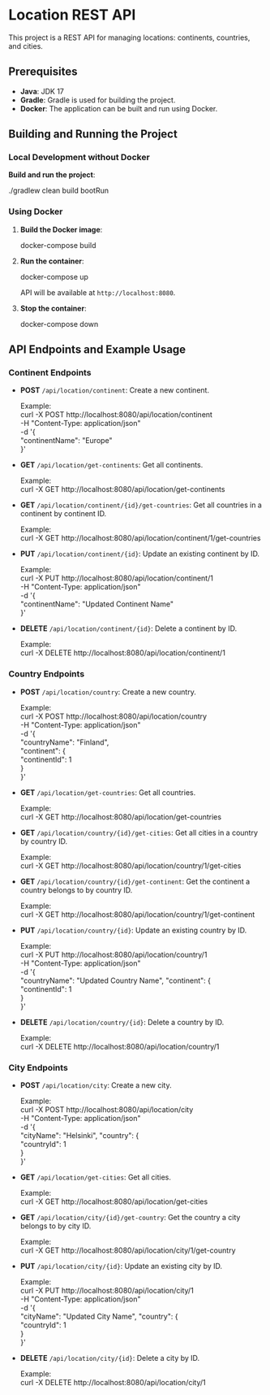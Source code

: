 # Location REST API

This project is a REST API for managing locations: continents, countries, and cities.

## Prerequisites

- **Java**: JDK 17
- **Gradle**: Gradle is used for building the project.
- **Docker**: The application can be built and run using Docker.

## Building and Running the Project

### Local Development without Docker

**Build and run the project**:

   ./gradlew clean build bootRun

### Using Docker

1. **Build the Docker image**:

   docker-compose build

2. **Run the container**:

   docker-compose up

    API will be available at `http://localhost:8080`.

3. **Stop the container**:

   docker-compose down

## API Endpoints and Example Usage

### Continent Endpoints

- **POST** `/api/location/continent`: Create a new continent.

  Example:  
  curl -X POST http://localhost:8080/api/location/continent  
  -H "Content-Type: application/json"  
  -d '{  
  "continentName": "Europe"  
  }'

- **GET** `/api/location/get-continents`: Get all continents.

  Example:  
  curl -X GET http://localhost:8080/api/location/get-continents

- **GET** `/api/location/continent/{id}/get-countries`: Get all countries in a continent by continent ID.

  Example:  
  curl -X GET http://localhost:8080/api/location/continent/1/get-countries

- **PUT** `/api/location/continent/{id}`: Update an existing continent by ID.

  Example:  
  curl -X PUT http://localhost:8080/api/location/continent/1  
  -H "Content-Type: application/json"  
  -d '{  
  "continentName": "Updated Continent Name"  
  }'

- **DELETE** `/api/location/continent/{id}`: Delete a continent by ID.

  Example:  
  curl -X DELETE http://localhost:8080/api/location/continent/1

### Country Endpoints

- **POST** `/api/location/country`: Create a new country.

  Example:  
  curl -X POST http://localhost:8080/api/location/country  
  -H "Content-Type: application/json"  
  -d '{  
  "countryName": "Finland",  
  "continent": {  
  "continentId": 1  
  }  
  }'

- **GET** `/api/location/get-countries`: Get all countries.

  Example:  
  curl -X GET http://localhost:8080/api/location/get-countries

- **GET** `/api/location/country/{id}/get-cities`: Get all cities in a country by country ID.

  Example:  
  curl -X GET http://localhost:8080/api/location/country/1/get-cities

- **GET** `/api/location/country/{id}/get-continent`: Get the continent a country belongs to by country ID.

  Example:  
  curl -X GET http://localhost:8080/api/location/country/1/get-continent

- **PUT** `/api/location/country/{id}`: Update an existing country by ID.

  Example:  
  curl -X PUT http://localhost:8080/api/location/country/1  
  -H "Content-Type: application/json"  
  -d '{  
  "countryName": "Updated Country Name",
  "continent": {  
    "continentId": 1  
  }  
  }'

- **DELETE** `/api/location/country/{id}`: Delete a country by ID.

  Example:  
  curl -X DELETE http://localhost:8080/api/location/country/1

### City Endpoints

- **POST** `/api/location/city`: Create a new city.

  Example:  
  curl -X POST http://localhost:8080/api/location/city  
  -H "Content-Type: application/json"  
  -d '{  
  "cityName": "Helsinki",
  "country": {  
  "countryId": 1  
  }  
  }'

- **GET** `/api/location/get-cities`: Get all cities.

  Example:  
  curl -X GET http://localhost:8080/api/location/get-cities

- **GET** `/api/location/city/{id}/get-country`: Get the country a city belongs to by city ID.

  Example:  
  curl -X GET http://localhost:8080/api/location/city/1/get-country

- **PUT** `/api/location/city/{id}`: Update an existing city by ID.

  Example:  
  curl -X PUT http://localhost:8080/api/location/city/1  
  -H "Content-Type: application/json"  
  -d '{  
  "cityName": "Updated City Name",
  "country": {  
  "countryId": 1  
  }  
  }'

- **DELETE** `/api/location/city/{id}`: Delete a city by ID.

  Example:  
  curl -X DELETE http://localhost:8080/api/location/city/1



